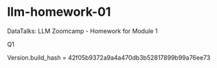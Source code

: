 # llm-homework-01
DataTalks: LLM Zoomcamp - Homework for Module 1

Q1

Version.build_hash = 42f05b9372a9a4a470db3b52817899b99a76ee73